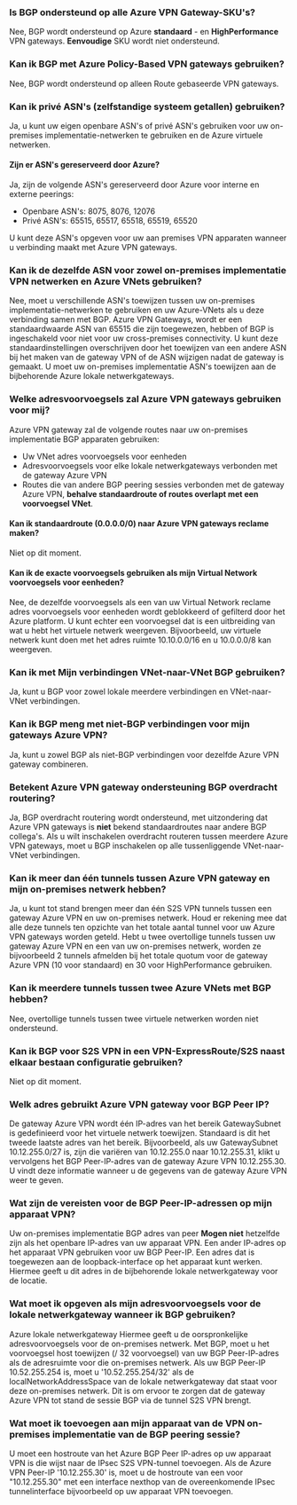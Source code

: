 ### <a name="is-bgp-supported-on-all-azure-vpn-gateway-skus"></a>Is BGP ondersteund op alle Azure VPN Gateway-SKU's?

Nee, BGP wordt ondersteund op Azure **standaard** - en **HighPerformance** VPN gateways. **Eenvoudige** SKU wordt niet ondersteund.

### <a name="can-i-use-bgp-with-azure-policy-based-vpn-gateways"></a>Kan ik BGP met Azure Policy-Based VPN gateways gebruiken?

Nee, BGP wordt ondersteund op alleen Route gebaseerde VPN gateways.

### <a name="can-i-use-private-asns-autonomous-system-numbers"></a>Kan ik privé ASN's (zelfstandige systeem getallen) gebruiken?

Ja, u kunt uw eigen openbare ASN's of privé ASN's gebruiken voor uw on-premises implementatie-netwerken te gebruiken en de Azure virtuele netwerken.

#### <a name="are-there-asns-reserved-by-azure"></a>Zijn er ASN's gereserveerd door Azure?

Ja, zijn de volgende ASN's gereserveerd door Azure voor interne en externe peerings:

- Openbare ASN's: 8075, 8076, 12076
- Privé ASN's: 65515, 65517, 65518, 65519, 65520

U kunt deze ASN's opgeven voor uw aan premises VPN apparaten wanneer u verbinding maakt met Azure VPN gateways.

### <a name="can-i-use-the-same-asn-for-both-on-premises-vpn-networks-and-azure-vnets"></a>Kan ik de dezelfde ASN voor zowel on-premises implementatie VPN netwerken en Azure VNets gebruiken?

Nee, moet u verschillende ASN's toewijzen tussen uw on-premises implementatie-netwerken te gebruiken en uw Azure-VNets als u deze verbinding samen met BGP. Azure VPN Gateways, wordt er een standaardwaarde ASN van 65515 die zijn toegewezen, hebben of BGP is ingeschakeld voor niet voor uw cross-premises connectivity. U kunt deze standaardinstellingen overschrijven door het toewijzen van een andere ASN bij het maken van de gateway VPN of de ASN wijzigen nadat de gateway is gemaakt. U moet uw on-premises implementatie ASN's toewijzen aan de bijbehorende Azure lokale netwerkgateways.

### <a name="what-address-prefixes-will-azure-vpn-gateways-advertise-to-me"></a>Welke adresvoorvoegsels zal Azure VPN gateways gebruiken voor mij?

Azure VPN gateway zal de volgende routes naar uw on-premises implementatie BGP apparaten gebruiken:

- Uw VNet adres voorvoegsels voor eenheden
- Adresvoorvoegsels voor elke lokale netwerkgateways verbonden met de gateway Azure VPN
- Routes die van andere BGP peering sessies verbonden met de gateway Azure VPN, **behalve standaardroute of routes overlapt met een voorvoegsel VNet**.

#### <a name="can-i-advertise-default-route-00000-to-azure-vpn-gateways"></a>Kan ik standaardroute (0.0.0.0/0) naar Azure VPN gateways reclame maken?

Niet op dit moment.

#### <a name="can-i-advertise-the-exact-prefixes-as-my-virtual-network-prefixes"></a>Kan ik de exacte voorvoegsels gebruiken als mijn Virtual Network voorvoegsels voor eenheden?

Nee, de dezelfde voorvoegsels als een van uw Virtual Network reclame adres voorvoegsels voor eenheden wordt geblokkeerd of gefilterd door het Azure platform. U kunt echter een voorvoegsel dat is een uitbreiding van wat u hebt het virtuele netwerk weergeven. Bijvoorbeeld, uw virtuele netwerk kunt doen met het adres ruimte 10.10.0.0/16 en u 10.0.0.0/8 kan weergeven.

### <a name="can-i-use-bgp-with-my-vnet-to-vnet-connections"></a>Kan ik met Mijn verbindingen VNet-naar-VNet BGP gebruiken?

Ja, kunt u BGP voor zowel lokale meerdere verbindingen en VNet-naar-VNet verbindingen.

### <a name="can-i-mix-bgp-with-non-bgp-connections-for-my-azure-vpn-gateways"></a>Kan ik BGP meng met niet-BGP verbindingen voor mijn gateways Azure VPN?

Ja, kunt u zowel BGP als niet-BGP verbindingen voor dezelfde Azure VPN gateway combineren.

### <a name="does-azure-vpn-gateway-support-bgp-transit-routing"></a>Betekent Azure VPN gateway ondersteuning BGP overdracht routering?

Ja, BGP overdracht routering wordt ondersteund, met uitzondering dat Azure VPN gateways is **niet** bekend standaardroutes naar andere BGP collega's. Als u wilt inschakelen overdracht routeren tussen meerdere Azure VPN gateways, moet u BGP inschakelen op alle tussenliggende VNet-naar-VNet verbindingen.

### <a name="can-i-have-more-than-one-tunnels-between-azure-vpn-gateway-and-my-on-premises-network"></a>Kan ik meer dan één tunnels tussen Azure VPN gateway en mijn on-premises netwerk hebben?

Ja, u kunt tot stand brengen meer dan één S2S VPN tunnels tussen een gateway Azure VPN en uw on-premises netwerk. Houd er rekening mee dat alle deze tunnels ten opzichte van het totale aantal tunnel voor uw Azure VPN gateways worden geteld. Hebt u twee overtollige tunnels tussen uw gateway Azure VPN en een van uw on-premises netwerk, worden ze bijvoorbeeld 2 tunnels afmelden bij het totale quotum voor de gateway Azure VPN (10 voor standaard) en 30 voor HighPerformance gebruiken.

### <a name="can-i-have-multiple-tunnels-between-two-azure-vnets-with-bgp"></a>Kan ik meerdere tunnels tussen twee Azure VNets met BGP hebben?

Nee, overtollige tunnels tussen twee virtuele netwerken worden niet ondersteund.

### <a name="can-i-use-bgp-for-s2s-vpn-in-an-expressroutes2s-vpn-co-existence-configuration"></a>Kan ik BGP voor S2S VPN in een VPN-ExpressRoute/S2S naast elkaar bestaan configuratie gebruiken?

Niet op dit moment.

### <a name="what-address-does-azure-vpn-gateway-use-for-bgp-peer-ip"></a>Welk adres gebruikt Azure VPN gateway voor BGP Peer IP?

De gateway Azure VPN wordt één IP-adres van het bereik GatewaySubnet is gedefinieerd voor het virtuele netwerk toewijzen. Standaard is dit het tweede laatste adres van het bereik. Bijvoorbeeld, als uw GatewaySubnet 10.12.255.0/27 is, zijn die variëren van 10.12.255.0 naar 10.12.255.31, klikt u vervolgens het BGP Peer-IP-adres van de gateway Azure VPN 10.12.255.30. U vindt deze informatie wanneer u de gegevens van de gateway Azure VPN weer te geven.

### <a name="what-are-the-requirements-for-the-bgp-peer-ip-addresses-on-my-vpn-device"></a>Wat zijn de vereisten voor de BGP Peer-IP-adressen op mijn apparaat VPN?

Uw on-premises implementatie BGP adres van peer **Mogen niet** hetzelfde zijn als het openbare IP-adres van uw apparaat VPN. Een ander IP-adres op het apparaat VPN gebruiken voor uw BGP Peer-IP. Een adres dat is toegewezen aan de loopback-interface op het apparaat kunt werken. Hiermee geeft u dit adres in de bijbehorende lokale netwerkgateway voor de locatie.

### <a name="what-should-i-specify-as-my-address-prefixes-for-the-local-network-gateway-when-i-use-bgp"></a>Wat moet ik opgeven als mijn adresvoorvoegsels voor de lokale netwerkgateway wanneer ik BGP gebruiken?

Azure lokale netwerkgateway Hiermee geeft u de oorspronkelijke adresvoorvoegsels voor de on-premises netwerk. Met BGP, moet u het voorvoegsel host toewijzen (/ 32 voorvoegsel) van uw BGP Peer-IP-adres als de adresruimte voor die on-premises netwerk. Als uw BGP Peer-IP 10.52.255.254 is, moet u '10.52.255.254/32' als de localNetworkAddressSpace van de lokale netwerkgateway dat staat voor deze on-premises netwerk. Dit is om ervoor te zorgen dat de gateway Azure VPN tot stand de sessie BGP via de tunnel S2S VPN brengt.

### <a name="what-should-i-add-to-my-on-premises-vpn-device-for-the-bgp-peering-session"></a>Wat moet ik toevoegen aan mijn apparaat van de VPN on-premises implementatie van de BGP peering sessie?

U moet een hostroute van het Azure BGP Peer IP-adres op uw apparaat VPN is die wijst naar de IPsec S2S VPN-tunnel toevoegen. Als de Azure VPN Peer-IP '10.12.255.30' is, moet u de hostroute van een voor "10.12.255.30" met een interface nexthop van de overeenkomende IPsec tunnelinterface bijvoorbeeld op uw apparaat VPN toevoegen.
